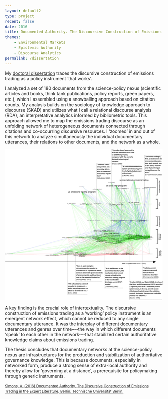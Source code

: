 ```yaml
---
layout: default2
type: project
recent: false
date: 2016
title: Documented Authority. The Discoursive Construction of Emissions Trading
themes: 
    - Environmental Markets
    - Epistemic Authority
    - Discourse Analytics
permalink: /dissertation
---
```


My [doctoral dissertation](https://depositonce.tu-berlin.de/bitstream/11303/5974/4/simons_arno.pdf) traces the discursive construction of emissions trading as a policy instrument ‘that works’.

I analyzed a set of 180 documents from the science-policy nexus (scientific articles and books, think tank publications, policy reports, green papers, etc.), which I assembled using a snowballing approach based on citation counts. My analysis builds on the sociology of knowledge approach to discourse (SKAD) and utilizes what I call a relational discourse analysis (RDA), an interpretative analytics informed by bibliometric tools. This approach allowed me to map the emissions trading discourse as an unfolding network of heterogeneous documents connected through citations and co-occurring discursive resources. I ‘zoomed’ in and out of this network to analyze simultaneously the individual documentary utterances, their relations to other documents, and the network as a whole.

<img src="/img/dissertation/dissertation_network.png" alt="Logo" />

A key finding is the crucial role of intertextuality. The discursive construction of emissions trading as a ‘working’ policy instrument is an emergent network effect, which cannot be reduced to any single documentary utterance. It was the interplay of different documentary utterances and genres over time–--the way in which different documents ‘speak’ to each other in the network-–-that stabilized certain authoritative knowledge claims about emissions trading.

The thesis concludes that documentary networks at the science-policy nexus are infrastructures for the production and stabilization of authoritative governance knowledge. This is because documents, especially in networked form, produce a strong sense of extra-local authority and thereby allow for ‘governing at a distance’, a prerequisite for policymaking through generic instruments.

<small>
    <a href="https://depositonce.tu-berlin.de/bitstream/11303/5974/4/simons_arno.pdf">
        Simons, A. (2016) Documented Authority. The Discursive Construction of Emissions Trading in the Expert Literature, Berlin: Technische Universität Berlin.
    </a>
</small>